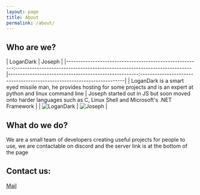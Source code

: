 ```yaml
---
layout: page
title: About
permalink: /about/
---
```

## Who are we?

| LoganDark                                                                                                                       | Joseph                                                                                                                       |
|--------------------------------------------------------:-------------------------------------------------------------------------|------------------------------------------------------:-----------------------------------------------------------------------|
| LoganDark is a smart eyed missile man, he provides hosting for some projects and is an expert at python and linux command line  | Joseph started out in JS but soon moved onto harder languages such as C, Linux Shell and Microsoft's .NET Framework          |
| ![LoganDark](https://cdn.discordapp.com/attachments/188123545379930113/224156178685362176/4bbc64518065acebab6e3684218f47cd.jpg) | ![Joseph](https://cdn.discordapp.com/attachments/188123545379930113/224156300253200385/8867bd371af87a76f21e0c722f25cc0a.jpg) |
## What do we do?
We are a small team of developers creating useful projects for people to use, we are contactable on discord and the server link is at the bottom of the page
## Contact us:
[Mail](mailto:joebean13@outlook.com)

